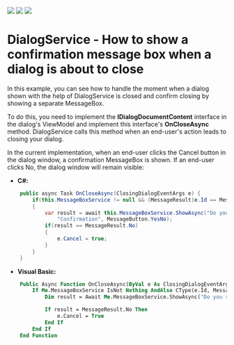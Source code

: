 <!-- default badges list -->
![](https://img.shields.io/endpoint?url=https://codecentral.devexpress.com/api/v1/VersionRange/150450149/19.1.2%2B)
[![](https://img.shields.io/badge/Open_in_DevExpress_Support_Center-FF7200?style=flat-square&logo=DevExpress&logoColor=white)](https://supportcenter.devexpress.com/ticket/details/T829072)
[![](https://img.shields.io/badge/📖_How_to_use_DevExpress_Examples-e9f6fc?style=flat-square)](https://docs.devexpress.com/GeneralInformation/403183)
<!-- default badges end -->
# DialogService - How to show a confirmation message box when a dialog is about to close

In this example, you can see how to handle the moment when a dialog shown with the help of DialogService is closed and confirm closing by showing a separate MessageBox. 

To do this, you need to implement the **IDialogDocumentContent** interface in the dialog's ViewModel and implement this interface's **OnCloseAsync** method. DialogService calls this method when an end-user's action leads to closing your dialog. 

In the current implementation, when an end-user clicks the Cancel button in the dialog window, a confirmation MessageBox is shown. If an end-user clicks No, the dialog window will remain visible: 

* **C#:**
```cs
    public async Task OnCloseAsync(ClosingDialogEventArgs e) {
        if(this.MessageBoxService != null && (MessageResult)e.Id == MessageResult.Cancel)
        {
            var result = await this.MessageBoxService.ShowAsync("Do you really want to cancel this dialog?",
                "Confirmation", MessageButton.YesNo);
            if(result == MessageResult.No)
            {
                e.Cancel = true;
            }
        }
    }
```

* **Visual Basic:**

```vb
    Public Async Function OnCloseAsync(ByVal e As ClosingDialogEventArgs) As Task
        If Me.MessageBoxService IsNot Nothing AndAlso CType(e.Id, MessageResult) = MessageResult.Cancel Then
            Dim result = Await Me.MessageBoxService.ShowAsync("Do you really want to cancel this dialog?", "Confirmation", MessageButton.YesNo)

            If result = MessageResult.No Then
                e.Cancel = True
            End If
        End If
    End Function
```
